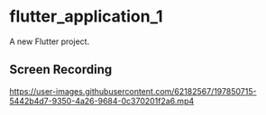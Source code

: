 # flutter_application_1

A new Flutter project.

## Screen Recording



https://user-images.githubusercontent.com/62182567/197850715-5442b4d7-9350-4a26-9684-0c370201f2a6.mp4

